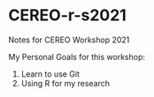 # CEREO-r-s2021

Notes for CEREO Workshop 2021

My Personal Goals for this workshop:

1. Learn to use Git
2. Using R for my research
